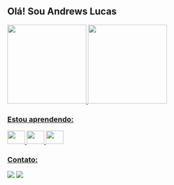 ## Olá! Sou Andrews Lucas

<div>
<a href="https://github.com/Andrewslucas"><img height="180em" src="https://github-readme-stats.vercel.app/api/top-langs/?username=Andrewslucas&layout=compact&langs_count=7&theme=tokyonight"/>
  
<img height="180em" src="https://github-readme-stats.vercel.app/api?username=Andrewslucas&show_icons=true&theme=dracula&include_all_commits=true&count_private=true"/>
</div>

### **Estou aprendendo:**

<div style="display: inline_block">
  <img alingn="center" height="30" width="40" src="https://cdn.jsdelivr.net/gh/devicons/devicon/icons/javascript/javascript-plain.svg"/>
  <img alingn="center" height="30" width="40" src="https://cdn.jsdelivr.net/gh/devicons/devicon/icons/html5/html5-original-wordmark.svg"/>
  <img alingn="center" height="30" width="40" src="https://cdn.jsdelivr.net/gh/devicons/devicon/icons/css3/css3-original-wordmark.svg"/>  
</div>
  
### **Contato:**

<div>
  <a href = "mailto:contato@seu-usuário-aqui"><img src="https://img.shields.io/badge/Gmail-D14836?style=for-the-badge&logo=gmail&logoColor=white" target="_blank"></a>
  <a href=" " target="_blank"><img src="https://img.shields.io/badge/LinkedIn-0077B5?style=for-the-badge&logo=linkedin&logoColor=white" target="_blank"></a>
</div>  
